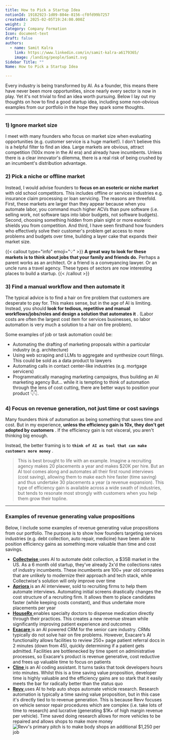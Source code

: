 ```yaml
---
title: How to Pick a Startup Idea
notionId: 19182923-1d09-804e-8156-cf0fd99b7257
createdAt: 2025-02-05T19:24:00.000Z
weight: 2
Category: Company Formation
Icon: document-text
draft: false
authors:
  - name: Samit Kalra
    link: https://www.linkedin.com/in/samit-kalra-a6179365/
    image: /landing/people/Samit.svg
Sidebar Title: ""
Name: How to Pick a Startup Idea

---
```




Every industry is being transformed by AI. As a founder, this means there have never been more opportunities, since nearly every sector is now in play. Yet it's not trivial to find an idea worth pursuing. Below I lay out my thoughts on how to find a good startup idea, including some non-obvious examples from our portfolio in the hope they spark some thoughts.

---


### 1) Ignore market size


I meet with many founders who focus on market size when evaluating opportunities (e.g. customer service is a huge market!). I don't believe this is a helpful filter to find an idea. Large markets are obvious, attract competition (100x more in the AI era) and already have incumbents. Unless there is a clear innovator's dilemma, there is a real risk of being crushed by an incumbent's distribution advantage.

###  **2) Pick a niche or offline market** 


Instead, I would advise founders to  **focus on an esoteric or niche market**  with old school competitors. This includes offline or services industries e.g. insurance claim processing or loan servicing. The reasons are threefold. First, these markets are larger than they appear because when you automate labor, you command much higher ACVs than pure software (i.e. selling work, not software taps into labor budgets, not software budgets). Second, choosing something hidden from plain sight or more esoteric shields you from competition. And third, I have seen firsthand how founders who effectively solve their customer's problem get access to more problems and budgets over time, building a layer cake that expands their market size.

{{< callout type="info" emoji="💡" >}}
 **A great way to look for these markets is to think about jobs that your family and friends do.**  Perhaps a parent works as an architect. Or a friend is a conveyancing lawyer. Or an uncle runs a travel agency. These types of sectors are now interesting places to build a startup.
{{< /callout >}}


###  **3) Find a manual workflow and then automate it** 


The typical advice is to find a hair on fire problem that customers are desperate to pay for. This makes sense, but in the age of AI is limiting. Instead, you should  **look for tedious, repetitive and manual workflows/jobs/roles and design a solution that automates it** . (Labor costs are often the largest cost item for services businesses, so labor automation is very much a solution to a hair on fire problem). 

Some examples of job or task automation could be: 

- Automating the drafting of marketing proposals within a particular industry (e.g. architecture)
- Using web scraping and LLMs to aggregate and synthesize court filings. This could be sold as a data product to lawyers
- Automating calls in contact center-like industries (e.g. mortgage servicers)
- Programmatically managing marketing campaigns, thus building an AI marketing agency
But… while it is tempting to think of automation through the lens of cost cutting, there are better ways to position your product 👇👇.

###  **4) Focus on revenue generation, not just time or cost savings** 


Many founders think of automation as being something that saves time and cost. But in my experience,  **unless the efficiency gain is 10x, they don't get adopted by customers** . If the efficiency gain is not visceral, you aren't thinking big enough.

Instead, the better framing is to  **`think of AI as tool that can make customers more money`** .

> This is best brought to life with an example. Imagine a recruiting agency makes 20 placements a year and makes $20K per hire. But an AI tool comes along and automates all their first round interviews (cost saving), allowing them to make each hire faster (time saving) and thus undertake 30 placements a year (a revenue expansion). This type of efficiency gain is available across a wide swath of industries, but tends to resonate most strongly with customers when you help them grow their topline. 


---


###  **Examples of revenue generating value propositions** 


Below, I include some examples of revenue generating value propositions from our portfolio. The purpose is to show how founders targeting services industries (e.g. debt collection, auto repair, medicine) have been able to position efficiency gains as something more valuable than time and cost savings.

- [ **Collectwise** ](https://collectwise.com/) uses AI to automate debt collection, a $35B market in the US. As a 6 month old startup, they've already 2x'd the collections rates of industry incumbents. These incumbents are 100+ year old companies that are unlikely to modernize their approach and tech stack, while Collectwise's solution will only improve over time
- [ **Apriora** ](https://www.apriora.ai/) is an AI interviewer, sold to recruiting firms to help them automate interviews. Automating initial screens drastically changes the cost structure of a recruiting firm. It allows them to place candidates faster (while keeping costs constant), and thus undertake more placements per year
- [ **HouseRx** ](https://houserx.com/) enables specialty doctors to dispense medication directly through their practices. This creates a new revenue stream while significantly improving patient experience and outcomes
- [ **Exacare** ](https://www.exacare.com/) is an AI powered CRM for the senior care industry. CRMs typically do not solve hair on fire problems. However, Exacare's AI functionality allows facilities to review 250+ page patient referral docs in 2 minutes (down from 45), quickly determining if a patient gets admitted. Facilities are bottlenecked by time spent on administrative processes, so Exacare's product is revenue generative, cost reductive and frees up valuable time to focus on patients
- [ **Cline** ](https://cline.bot/) is an AI coding assistant. It turns tasks that took developers hours into minutes. Whilst this is a time saving value proposition, developer time is highly valuable and the efficiency gains are so stark that it easily meets the bar for radically better than the status quo
- [ **Revv** ](https://www.revvhq.com/) uses AI to help auto shops automate vehicle research. Research automation is typically a time saving value proposition, but in this case it's directly tied to to revenue generation. This is because Revv focuses on vehicle sensor repair procedures which are complex (i.e. take lots of time to research) and lucrative (generating $1K+ of high margin revenue per vehicle). Time saved doing research allows for more vehicles to be repaired and allows shops to make more money
![Revv's primary pitch is to make body shops an additional $1,250 per job](https://prod-files-secure.s3.us-west-2.amazonaws.com/52e751b5-230f-4649-8c4e-0224e58da4f9/370e296b-f1ec-4862-970d-c6e37079c7a0/Screen_Shot_2025-02-02_at_1.08.01_PM.png?X-Amz-Algorithm=AWS4-HMAC-SHA256&X-Amz-Content-Sha256=UNSIGNED-PAYLOAD&X-Amz-Credential=ASIAZI2LB4663VVIFZGS%2F20251004%2Fus-west-2%2Fs3%2Faws4_request&X-Amz-Date=20251004T162136Z&X-Amz-Expires=3600&X-Amz-Security-Token=IQoJb3JpZ2luX2VjEMj%2F%2F%2F%2F%2F%2F%2F%2F%2F%2FwEaCXVzLXdlc3QtMiJIMEYCIQDXS2uCl%2FHcElFEckY8Vpb4CznGDkm%2BSi3BoVeutKaI6QIhAOXQNlJHPlnha3zZXhQ3BhwJtqgWB0PFkGYufbtrfABMKv8DCGEQABoMNjM3NDIzMTgzODA1IgwUJy23V6NN7Ew8VaMq3ANPmxJABrKlV6o1oz8Qk5Eu6A9N%2BXwTR%2Bwfjt9ZoK9h%2FMIWWDlrmBNOgkzZ1414YxFxhasqO3VNyShgxFdR1DCiAZeAbeeFKpB4G4OE5ghL7P0Q4uuzcy0PjHgBsJlWPmeRfwY3T%2FPzd59pC47CPMplPOXZqWL%2FJzsU8AqhtVCIXoNJpi%2FXbjdt6p6fZZTjZJC3gpzAnWCNBedrY9YkcuWI1iBRoZ2IvbSwt33UtdyvDkJdY4os1f3RpnLhBZD6MePUbokzq0Yc4RPBiUQN%2BU8DNq0ZE1cf8590bpqqtOFnpo9AvqC59hO1mOKfKl70pv3parIEhYQ5odnFjp27cteJZXd4pZhMq0kaSxhbL4GbMUFt9uczXMVmsk%2F7btRTyCaNKwOCYyc2mGoLzsLrxAwkRSQAqDTsDpKdkhGgvy0PaJ%2BEJVuwj2oP8Id7TXa7Rzsx8Urqt8xwVm0tbcvsnZBPf2%2BQSjZOgYC3UX8VdjHenXQqlAuVz0ebW09I35%2BhMNSlN3%2Bgg4RGAlMaYdEu7alawVc8lZZL246XqCavRYF%2B7KKeGsHENuPG9lodY5%2BJTQ%2BWg965W2FJgMoPICf6pb9eBBg7HpkCHyede4W2XtcI3xjvhviHhTNtC7XvCTDGj4XHBjqkAW680IunBhjk2h6mzMrDP%2FVKqZvp8cJSsJ4MAEpPzYkgkq554NjOirazNsKfQwRkW5kZeJHeFhwLB1zoapaWYuOkKl%2FAjlbJ29watfiGmTlbsdex9UlcnBky%2BpClv%2FPudP8ucT2U%2BPf09CACh9COpjBjZDAQ0yy8e1uAhgUfScJqL6T%2B0obkfpIb55OnCsa7W9My%2Fs7bl55OgftbGKbC6oyyTKUO&X-Amz-Signature=94dd5f8db02de396723c10f948530977fb737c729a451f04a264084704d3797b&X-Amz-SignedHeaders=host&x-amz-checksum-mode=ENABLED&x-id=GetObject)


